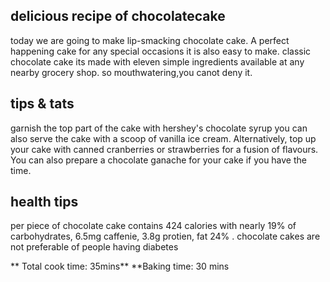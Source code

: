 ## delicious recipe of chocolatecake
today we are going to make lip-smacking chocolate cake.
A perfect happening cake for any special occasions it is also easy to make. classic chocolate cake its made with eleven simple ingredients available at any nearby grocery shop. so mouthwatering,you canot deny it.

## tips & tats
garnish the top part of the cake with hershey's chocolate syrup
you can also serve the cake with a scoop of vanilla ice cream.
Alternatively, top up your cake with canned cranberries or strawberries for a fusion of flavours.
You can also prepare a chocolate ganache for your cake if you have the time.

## health tips
per piece of chocolate cake contains 424 calories with nearly 19% of carbohydrates, 6.5mg caffenie, 3.8g protien, fat 24% . chocolate cakes are not preferable of people having diabetes

** Total cook time: 35mins**
**Baking time: 30 mins
